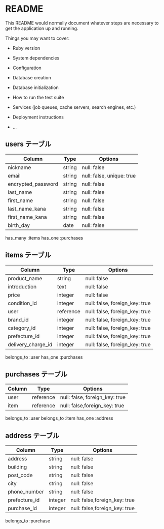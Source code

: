 # README

This README would normally document whatever steps are necessary to get the
application up and running.

Things you may want to cover:

* Ruby version

* System dependencies

* Configuration

* Database creation

* Database initialization

* How to run the test suite

* Services (job queues, cache servers, search engines, etc.)

* Deployment instructions

* ...
## users テーブル

| Column             | Type   | Options     |
| ------------------ | ------ | ----------- |
| nickname               | string | null: false |
| email              | string | null: false, unique: true |
| encrypted_password | string | null: false |
| last_name          | string   | null: false |
| first_name           | string   | null: false |
| last_name_kana           | string   | null: false |
| first_name_kana           | string   | null: false |
| birth_day           | date   | null: false |

has_many :items
has_one :purchases

## items テーブル

| Column             | Type   | Options     |
| ------------------ | ------ | ----------- |
| product_name       | string   | null: false |
| introduction       | text   | null: false |
| price              | integer | null: false |
| condition_id          | integer | null: false, foreign_key: true |
| user               | reference | null: false, foreign_key: true |
| brand_id           | integer | null: false, foreign_key: true |
| category_id        | integer | null: false, foreign_key: true |
| prefecture_id        | integer | null: false, foreign_key: true |
| delivery_charge_id        | integer | null: false, foreign_key: true |

belongs_to :user
has_one :purchases



## purchases テーブル

| Column | Type       | Options                        |
| ------ | ---------- | ------------------------------ |
| user   | reference      | null: false, foreign_key: true |
| item | reference  | null: false,foreign_key: true |

belongs_to :user
belongs_to :item
has_one :address

## address テーブル

| Column | Type       | Options                        |
| ------ | ---------- | ------------------------------ |
| address   | string      | null: false |
| building  | string      | null: false |
| post_code | string  | null: false |
| city      | string      | null: false |
| phone_number      | string      | null: false |
| prefecture_id | integer  | null: false,foreign_key: true |
| purchase_id | integer  | null: false,foreign_key: true |

 belongs_to :purchase


